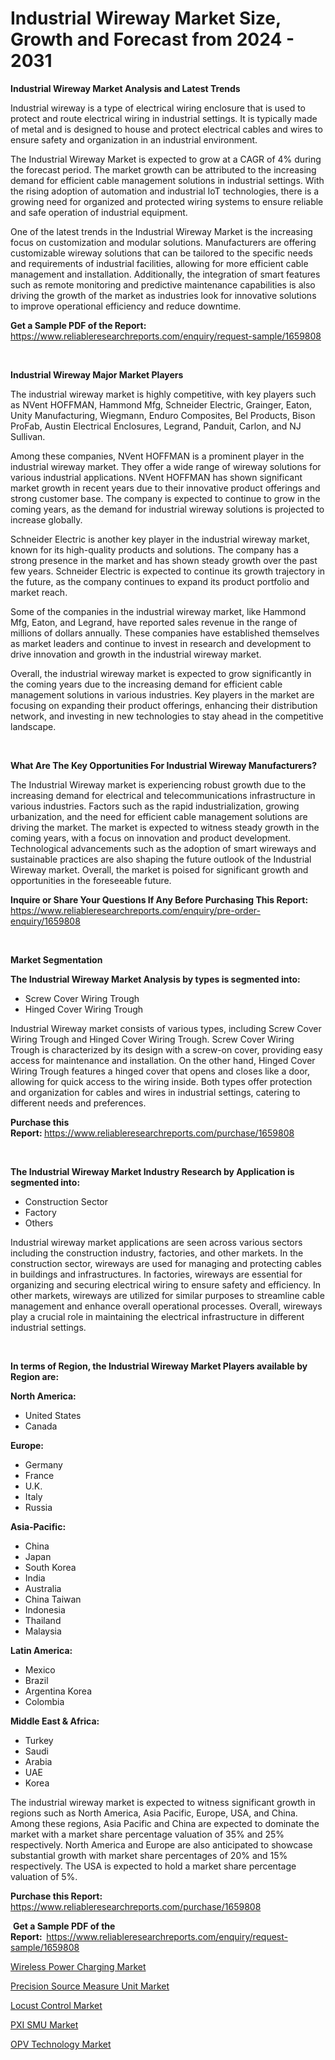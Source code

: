 <p><h1>Industrial Wireway Market Size, Growth and Forecast from 2024 - 2031</h1></p><p><strong>Industrial Wireway Market Analysis and Latest Trends</strong></p>
<p><p>Industrial wireway is a type of electrical wiring enclosure that is used to protect and route electrical wiring in industrial settings. It is typically made of metal and is designed to house and protect electrical cables and wires to ensure safety and organization in an industrial environment.</p><p>The Industrial Wireway Market is expected to grow at a CAGR of 4% during the forecast period. The market growth can be attributed to the increasing demand for efficient cable management solutions in industrial settings. With the rising adoption of automation and industrial IoT technologies, there is a growing need for organized and protected wiring systems to ensure reliable and safe operation of industrial equipment.</p><p>One of the latest trends in the Industrial Wireway Market is the increasing focus on customization and modular solutions. Manufacturers are offering customizable wireway solutions that can be tailored to the specific needs and requirements of industrial facilities, allowing for more efficient cable management and installation. Additionally, the integration of smart features such as remote monitoring and predictive maintenance capabilities is also driving the growth of the market as industries look for innovative solutions to improve operational efficiency and reduce downtime.</p></p>
<p><strong>Get a Sample PDF of the Report:&nbsp;</strong> <a href="https://www.reliableresearchreports.com/enquiry/request-sample/1659808">https://www.reliableresearchreports.com/enquiry/request-sample/1659808</a></p>
<p>&nbsp;</p>
<p><strong>Industrial Wireway Major Market Players</strong></p>
<p><p>The industrial wireway market is highly competitive, with key players such as NVent HOFFMAN, Hammond Mfg, Schneider Electric, Grainger, Eaton, Unity Manufacturing, Wiegmann, Enduro Composites, Bel Products, Bison ProFab, Austin Electrical Enclosures, Legrand, Panduit, Carlon, and NJ Sullivan. </p><p>Among these companies, NVent HOFFMAN is a prominent player in the industrial wireway market. They offer a wide range of wireway solutions for various industrial applications. NVent HOFFMAN has shown significant market growth in recent years due to their innovative product offerings and strong customer base. The company is expected to continue to grow in the coming years, as the demand for industrial wireway solutions is projected to increase globally.</p><p>Schneider Electric is another key player in the industrial wireway market, known for its high-quality products and solutions. The company has a strong presence in the market and has shown steady growth over the past few years. Schneider Electric is expected to continue its growth trajectory in the future, as the company continues to expand its product portfolio and market reach.</p><p>Some of the companies in the industrial wireway market, like Hammond Mfg, Eaton, and Legrand, have reported sales revenue in the range of millions of dollars annually. These companies have established themselves as market leaders and continue to invest in research and development to drive innovation and growth in the industrial wireway market.</p><p>Overall, the industrial wireway market is expected to grow significantly in the coming years due to the increasing demand for efficient cable management solutions in various industries. Key players in the market are focusing on expanding their product offerings, enhancing their distribution network, and investing in new technologies to stay ahead in the competitive landscape.</p></p>
<p>&nbsp;</p>
<p><strong>What Are The Key Opportunities For Industrial Wireway Manufacturers?</strong></p>
<p><p>The Industrial Wireway market is experiencing robust growth due to the increasing demand for electrical and telecommunications infrastructure in various industries. Factors such as the rapid industrialization, growing urbanization, and the need for efficient cable management solutions are driving the market. The market is expected to witness steady growth in the coming years, with a focus on innovation and product development. Technological advancements such as the adoption of smart wireways and sustainable practices are also shaping the future outlook of the Industrial Wireway market. Overall, the market is poised for significant growth and opportunities in the foreseeable future.</p></p>
<p><strong>Inquire or Share Your Questions If Any Before Purchasing This Report:</strong> <a href="https://www.reliableresearchreports.com/enquiry/pre-order-enquiry/1659808">https://www.reliableresearchreports.com/enquiry/pre-order-enquiry/1659808</a></p>
<p>&nbsp;</p>
<p><strong>Market Segmentation</strong></p>
<p><strong>The Industrial Wireway Market Analysis by types is segmented into:</strong></p>
<p><ul><li>Screw Cover Wiring Trough</li><li>Hinged Cover Wiring Trough</li></ul></p>
<p><p>Industrial Wireway market consists of various types, including Screw Cover Wiring Trough and Hinged Cover Wiring Trough. Screw Cover Wiring Trough is characterized by its design with a screw-on cover, providing easy access for maintenance and installation. On the other hand, Hinged Cover Wiring Trough features a hinged cover that opens and closes like a door, allowing for quick access to the wiring inside. Both types offer protection and organization for cables and wires in industrial settings, catering to different needs and preferences.</p></p>
<p><strong>Purchase this Report:&nbsp;</strong><a href="https://www.reliableresearchreports.com/purchase/1659808">https://www.reliableresearchreports.com/purchase/1659808</a></p>
<p>&nbsp;</p>
<p><strong>The Industrial Wireway Market Industry Research by Application is segmented into:</strong></p>
<p><ul><li>Construction Sector</li><li>Factory</li><li>Others</li></ul></p>
<p><p>Industrial wireway market applications are seen across various sectors including the construction industry, factories, and other markets. In the construction sector, wireways are used for managing and protecting cables in buildings and infrastructures. In factories, wireways are essential for organizing and securing electrical wiring to ensure safety and efficiency. In other markets, wireways are utilized for similar purposes to streamline cable management and enhance overall operational processes. Overall, wireways play a crucial role in maintaining the electrical infrastructure in different industrial settings.</p></p>
<p>&nbsp;</p>
<p><strong>In terms of Region, the Industrial Wireway Market Players available by Region are:</strong></p>
<p>
    <p> <strong> North America: </strong>
        <ul>
            <li>United States</li>
            <li>Canada</li>
        </ul>
        </p> 
    <p> <strong> Europe: </strong>
        <ul>
            <li>Germany</li>
            <li>France</li>
            <li>U.K.</li>
            <li>Italy</li>
            <li>Russia</li>
        </ul>
        </p> 
    <p> <strong> Asia-Pacific: </strong>
        <ul>
            <li>China</li>
            <li>Japan</li>
            <li>South Korea</li>
            <li>India</li>
            <li>Australia</li>
            <li>China Taiwan</li>
            <li>Indonesia</li>
            <li>Thailand</li>
            <li>Malaysia</li>
        </ul>
        </p> 
    <p> <strong> Latin America: </strong>
        <ul>
            <li>Mexico</li>
            <li>Brazil</li>
            <li>Argentina Korea</li>
            <li>Colombia</li>
        </ul>
        </p> 
    <p> <strong> Middle East & Africa: </strong>
        <ul>
            <li>Turkey</li>
            <li>Saudi</li>
            <li>Arabia</li>
            <li>UAE</li>
            <li>Korea</li>
        </ul>
    </p>
    </p>
<p><p>The industrial wireway market is expected to witness significant growth in regions such as North America, Asia Pacific, Europe, USA, and China. Among these regions, Asia Pacific and China are expected to dominate the market with a market share percentage valuation of 35% and 25% respectively. North America and Europe are also anticipated to showcase substantial growth with market share percentages of 20% and 15% respectively. The USA is expected to hold a market share percentage valuation of 5%.</p></p>
<p><strong>Purchase this Report: </strong><a href="https://www.reliableresearchreports.com/purchase/1659808">https://www.reliableresearchreports.com/purchase/1659808</a></p>
<p>&nbsp;<strong>Get a Sample PDF of the Report:&nbsp;&nbsp;</strong><a href="https://www.reliableresearchreports.com/enquiry/request-sample/1659808">https://www.reliableresearchreports.com/enquiry/request-sample/1659808</a></p>
<p><strong></strong></p>
<p><p><a href="https://medium.com/@chiragreportprime1/wireless-power-charging-market-competitive-analysis-market-trends-and-forecast-to-2031-452ce1149da9">Wireless Power Charging Market</a></p><p><a href="https://medium.com/@chiragreportprime1/precision-source-measure-unit-market-research-report-its-history-and-forecast-2024-to-2031-eb1111c4fcce">Precision Source Measure Unit Market</a></p><p><a href="https://medium.com/@chiragreportprime1/locust-control-market-exploring-market-share-market-trends-and-future-growth-d6ba64fc0dd7">Locust Control Market</a></p><p><a href="https://medium.com/@chiragreportprime1/pxi-smu-market-trends-forecast-and-competitive-analysis-to-2031-e2f80f90d96e">PXI SMU Market</a></p><p><a href="https://medium.com/@chiragreportprime1/opv-technology-market-the-key-to-successful-business-strategy-forecast-till-2031-6612a6bd9f8a">OPV Technology Market</a></p></p>